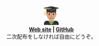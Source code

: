 <p align="center">
 <img src ="https://raw.githubusercontent.com/twitter/twemoji/master/assets/72x72/1f468-1f3fd-200d-1f393.png" width="10%" height="10%"/>
 <br>
 <b>
  <a href="https://elementary-school.github.io">Web site</a> |
  <a href="https://github.com/elementary-school">GitHub</a>
 </b>
<br>
二次配布をしなければ自由にどうぞ。
</p>
